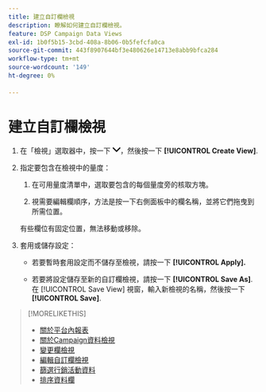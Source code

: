 ```yaml
---
title: 建立自訂欄檢視
description: 瞭解如何建立自訂欄檢視。
feature: DSP Campaign Data Views
exl-id: 1b0f5b15-3cbd-408a-8b06-0b5fefcfa0ca
source-git-commit: 443f8907644bf3e480626e14713e8abb9bfca284
workflow-type: tm+mt
source-wordcount: '149'
ht-degree: 0%

---
```


# 建立自訂欄檢視

1. 在「檢視」選取器中，按一下 ![向下鍵](/help/dsp/assets/chevron-down.png)，然後按一下 **[!UICONTROL Create View]**.

1. 指定要包含在檢視中的量度：

   1. 在可用量度清單中，選取要包含的每個量度旁的核取方塊。

   1. 視需要編輯欄順序，方法是按一下右側面板中的欄名稱，並將它們拖曳到所需位置。

   有些欄位有固定位置，無法移動或移除。

1. 套用或儲存設定：

   * 若要暫時套用設定而不儲存至檢視，請按一下 **[!UICONTROL Apply].**

   * 若要將設定儲存至新的自訂欄檢視，請按一下 **[!UICONTROL Save As]**. 在 [!UICONTROL Save View] 視窗，輸入新檢視的名稱，然後按一下 **[!UICONTROL Save]**.

>[!MORELIKETHIS]
>
>* [關於平台內報表](campaign-reports-about.md)
>* [關於Campaign資料檢視](campaign-data-views-about.md)
>* [變更欄檢視](column-view-change.md)
>* [編輯自訂欄檢視](column-view-edit.md)
>* [篩選行銷活動資料](campaign-data-filter.md)
>* [排序資料欄](campaign-data-sort.md)

